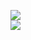 [![](https://img.shields.io/badge/Made%20With-Github%20Spray-lightgrey.svg?style=for-the-badge&logo=github)](https://github.com/Annihil/github-spray#6867)  
[![](https://i.imgur.com/2DrTn0Z.gif)](https://github.com/Annihil/github-spray)
